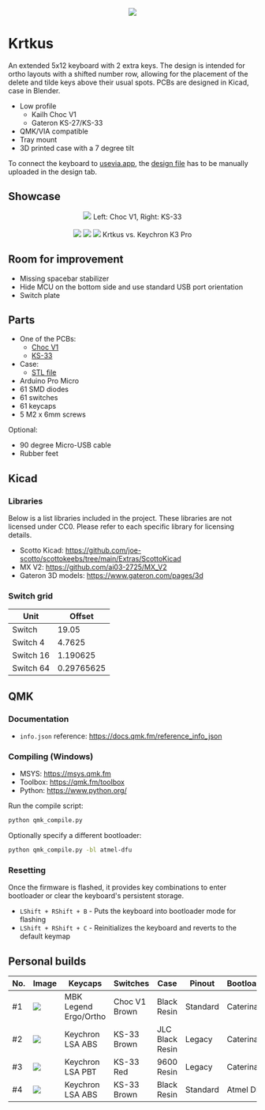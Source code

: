 <p align="center">
    <a href="https://raw.githubusercontent.com/swift502/Krtkus/refs/heads/main/images/2.webp"><img src="images/2.webp"></a>
</p>

# Krtkus

An extended 5x12 keyboard with 2 extra keys. The design is intended for ortho layouts with a shifted number row, allowing for the placement of the delete and tilde keys above their usual spots. PCBs are designed in Kicad, case in Blender.

- Low profile
    - Kailh Choc V1
    - Gateron KS-27/KS-33
- QMK/VIA compatible
- Tray mount
- 3D printed case with a 7 degree tilt

To connect the keyboard to [usevia.app](https://usevia.app), the [design file](production/krtkus_design.json) has to be manually uploaded in the design tab.

## Showcase

<p align="center">
    <a href="https://raw.githubusercontent.com/swift502/Krtkus/refs/heads/main/images/1.webp"><img src="images/1.webp"></a>
	<span>Left: Choc V1, Right: KS-33</span>
    <br><br>
    <a href="https://raw.githubusercontent.com/swift502/Krtkus/refs/heads/main/images/3.webp"><img src="images/3.webp"></a>
    <a href="https://raw.githubusercontent.com/swift502/Krtkus/refs/heads/main/images/4.webp"><img src="images/4.webp"></a>
    <a href="https://raw.githubusercontent.com/swift502/Krtkus/refs/heads/main/images/5.webp"><img src="images/5.webp"></a>
    <span>Krtkus vs. Keychron K3 Pro</span>
</p>


## Room for improvement

- Missing spacebar stabilizer
- Hide MCU on the bottom side and use standard USB port orientation
- Switch plate

## Parts

- One of the PCBs:
    - [Choc V1](production/pcb_choc_v1)
    - [KS-33](production/pcb_ks_33)
- Case: 
    - [STL file](production/krtkus_case.stl)
- Arduino Pro Micro
- 61 SMD diodes
- 61 switches
- 61 keycaps
- 5 M2 x 6mm screws

Optional:

- 90 degree Micro-USB cable
- Rubber feet

## Kicad

### Libraries

Below is a list libraries included in the project. These libraries are not licensed under CC0. Please refer to each specific library for licensing details.

- Scotto Kicad: https://github.com/joe-scotto/scottokeebs/tree/main/Extras/ScottoKicad
- MX V2: https://github.com/ai03-2725/MX_V2
- Gateron 3D models: https://www.gateron.com/pages/3d

### Switch grid

| Unit | Offset |
| --- | --- |
| Switch | 19.05 |
| Switch 4 | 4.7625 |
| Switch 16 | 1.190625 |
| Switch 64 | 0.29765625 |

## QMK

### Documentation

- `info.json` reference: https://docs.qmk.fm/reference_info_json

### Compiling (Windows)

- MSYS: https://msys.qmk.fm
- Toolbox: https://qmk.fm/toolbox
- Python: https://www.python.org/

Run the compile script:

```sh
python qmk_compile.py
```

Optionally specify a different bootloader:

```sh
python qmk_compile.py -bl atmel-dfu
```

### Resetting

Once the firmware is flashed, it provides key combinations to enter bootloader or clear the keyboard's persistent storage.

- `LShift + RShift + B` - Puts the keyboard into bootloader mode for flashing
- `LShift + RShift + C` - Reinitializes the keyboard and reverts to the default keymap

## Personal builds

| No. | Image | Keycaps | Switches | Case | Pinout | Bootloader |
| --- | --- | --- | --- | --- | --- | --- |
| #1 | <img src="https://placehold.co/140x80"> | MBK Legend Ergo/Ortho | Choc V1 Brown | Black Resin | Standard | Caterina |
| #2 | <img src="https://placehold.co/140x80"> | Keychron LSA ABS | KS-33 Brown | JLC Black Resin | Legacy | Caterina |
| #3 | <img src="https://placehold.co/140x80"> | Keychron LSA PBT | KS-33 Red | 9600 Resin | Legacy | Caterina |
| #4 | <img src="https://placehold.co/140x80"> | Keychron LSA ABS | KS-33 Brown | Black Resin | Standard | Atmel DFU |
